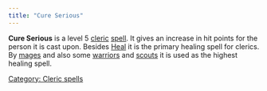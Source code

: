 ```yaml
---
title: "Cure Serious"
---
```


**Cure Serious** is a level 5 [cleric](cleric "wikilink")
[spell](spell "wikilink"). It gives an increase in hit points for the
person it is cast upon. Besides [Heal](Heal "wikilink") it is the
primary healing spell for clerics. By [mages](mage "wikilink") and also
some [warriors](warrior "wikilink") and [scouts](scout "wikilink") it is
used as the highest healing spell.

[Category: Cleric spells](Category:_Cleric_spells "wikilink")